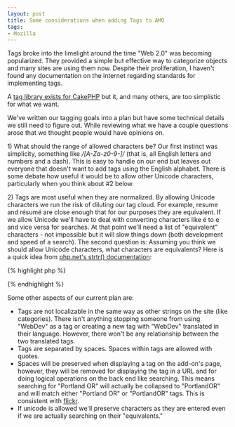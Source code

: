 ```yaml
---
layout: post
title: Some considerations when adding Tags to AMO
tags:
- Mozilla
---
```

<p>Tags broke into the limelight around the time "Web 2.0" was becoming popularized.  They provided a simple but effective way to categorize objects and many sites are using them now.  Despite their proliferation, I haven't found any documentation on the internet regarding standards for implementing tags.  </p>
<p>A <a href="http://bakery.cakephp.org/articles/view/tag-cloud">tag library exists for CakePHP</a> but it, and many others, are too simplistic for what we want.</p>
<p>We've written our tagging goals into a plan but have some technical details we still need to figure out.  While reviewing what we have a couple questions arose that we thought people would have opinions on.</p>
<p>1) What should the range of allowed characters be?  Our first instinct was simplicity, something like <em>/[A-Za-z0-9-]/</em> (that is, all English letters and numbers and a dash).  This is easy to handle on our end but leaves out everyone that doesn't want to add tags using the English alphabet.  There is some debate how useful it would be to allow other Unicode characters, particularly when you think about #2 below.</p>
<p>2) Tags are most useful when they are normalized.  By allowing Unicode characters we run the risk of diluting our tag cloud.  For example, resume and résumé are close enough that for our purposes they are equivalent.  If we allow Unicode we'll have to deal with converting characters like é to e and vice versa for searches.  At that point we'll need a list of "equivalent" characters - not impossible but it will slow things down (both development and speed of a search).  The second question is:  Assuming you think we should allow Unicode characters, what characters are equivalents?  Here is a quick idea from <a href="http://php.oregonstate.edu/manual/en/function.strtr.php">php.net's strtr() documentation</a>:</p>

{% highlight php %}
<?
$a = 'ÀÁÂÃÄÅÆÇÈÉÊËÌÍÎÏÐÑÒÓÔÕÖØÙÚÛÜÝÞßàáâãäåæçèéêëìíîïðñòóôõöøùúûýýþÿŔŕ';
$b = 'aaaaaaaceeeeiiiidnoooooouuuuybsaaaaaaaceeeeiiiidnoooooouuuyybyRr';
?>
{% endhighlight %}

<p>Some other aspects of our current plan are:</p>
<ul>
<li>Tags are not localizable in the same way as other strings on the site (like categories).  There isn't anything stopping someone from using "WebDev" as a tag or creating a new tag with "WebDev" translated in their language.  However, there won't be any relationship between the two translated tags.</li>
<li>Tags are separated by spaces.  Spaces within tags are allowed with quotes.</li>
<li>Spaces will be preserved when displaying a tag on the add-on's page, however, they will be removed for displaying the tag in a URL and for doing logical operations on the back end like searching.  This means searching for "Portland OR" will actually be collapsed to "PortlandOR" and will match either "Portland OR" or "PortlandOR" tags.  This is consistent with <a href="http://flickr.com/">flickr</a>.</li>
<li>If unicode is allowed we'll preserve characters as they are entered even if we are actually searching on their "equivalents."</li>
</ul>
